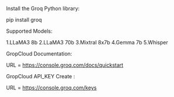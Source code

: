 Install the Groq Python library:

pip install groq


Supported Models:

1.LLaMA3 8b
2.LLaMA3 70b
3.Mixtral 8x7b
4.Gemma 7b
5.Whisper


GropCloud Documentation:

URL = https://console.groq.com/docs/quickstart


GropCloud API_KEY Create :

URL = https://console.groq.com/keys




